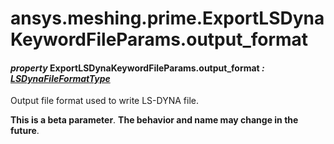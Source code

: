 # ansys.meshing.prime.ExportLSDynaKeywordFileParams.output_format



#### *property* ExportLSDynaKeywordFileParams.output_format *: [LSDynaFileFormatType](ansys.meshing.prime.LSDynaFileFormatType.md#ansys.meshing.prime.LSDynaFileFormatType)*

Output file format used to write LS-DYNA file.

**This is a beta parameter**. **The behavior and name may change in the future**.

<!-- !! processed by numpydoc !! -->
